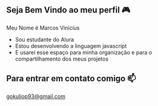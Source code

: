 ## **Seja Bem Vindo ao meu perfil** 🎮

Meu Nome é Marcos Vinicíus

- Sou estudante do Alura
- Estou desenvolvendo a linguagem javascript
- E usarei esse espaço para minha organização e para o compartilhamento dos meus projetos

## Para entrar em contato comigo 📫
gokuliop93@gmail.com
